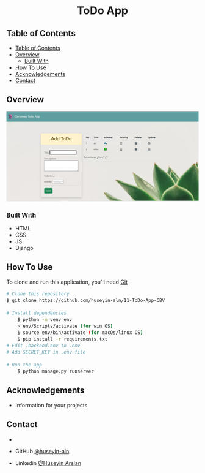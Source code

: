 <!-- Please update value in the {}  -->

<h1 align="center">ToDo App</h1>



<!-- TABLE OF CONTENTS -->

## Table of Contents

- [Table of Contents](#table-of-contents)
- [Overview](#overview)
  - [Built With](#built-with)
- [How To Use](#how-to-use)
- [Acknowledgements](#acknowledgements)
- [Contact](#contact)

<!-- OVERVIEW -->

## Overview

![screenshot](todo.PNG)

### Built With

<!-- This section should list any major frameworks that you built your project using. Here are a few examples.-->

- HTML
- CSS
- JS
- Django

## How To Use

<!-- This is an example, please update according to your application -->

To clone and run this application, you'll need [Git](https://git-scm.com) 
```bash
# Clone this repository
$ git clone https://github.com/huseyin-aln/11-ToDo-App-CBV

# Install dependencies
    $ python -m venv env
    > env/Scripts/activate (for win OS)
    $ source env/bin/activate (for macOs/linux OS)
    $ pip install -r requirements.txt
# Edit .backend.env to .env
# Add SECRET_KEY in .env file

# Run the app
    $ python manage.py runserver
```

## Acknowledgements
- Information for your projects

## Contact

- 
- GitHub [@huseyin-aln]([https://{github.com/huseyin-aln}](https://github.com/huseyin-aln))

- Linkedin [@Hüseyin Arslan](https://{[linkedin.com/your-username](https://www.linkedin.com/in/hüseyin-arslan444/)})

